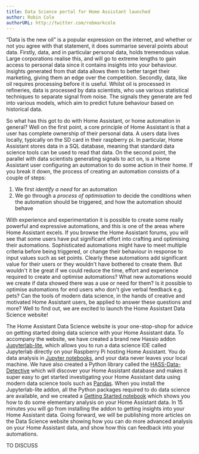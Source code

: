 ```yaml
---
title: Data Science portal for Home Assistant launched
author: Robin Cole
authorURL: http://twitter.com/robmarkcole
---
```


“Data is the new oil” is a popular expression on the internet, and whether or not you agree with that statement, it does summarise several points about data. Firstly, data, and in particular personal data, holds tremendous value. Large corporations realise this, and will go to extreme lengths to gain access to personal data since it contains insights into your behaviour. Insights generated from that data allows them to better target their marketing, giving them an edge over the competition. Secondly, data, like oil requires processing before it is useful. Whilst oil is processed in refineries, data is processed by data scientists, who use various statistical techniques to separate signal from noise. The signals they generate are fed into various models, which aim to predict future behaviour based on historical data.

So what has this got to do with Home Assistant, or home automation in general? Well on the first point, a core principle of Home Assistant is that a user has complete ownership of their personal data. A users data lives locally, typically on the SD card in their raspberry pi. In particular, Home Assistant stores data in a SQL database, meaning that standard data science tools can be used to read that data. On the second point, the parallel with data scientists generating signals to act on, is a Home Assistant user configuring an automation to do some action in their home. If you break it down, the process of creating an automation consists of a couple of  steps:

1. We first *identify a need* for an automation
2. We go through a *process of optimisation* to decide the conditions when the automation should be triggered, and how the automation should behave

With experience and experimentation it is possible to create some really powerful and expressive automations, and this is one of the areas where Home Assistant excels. If you browse the Home Assistant forums, you will see that some users have put significant effort into crafting and optimising their automations. Sophisticated automations might have to meet multiple criteria before being triggered, or change their behaviour in response to input values such as set points. Clearly these automations add significant value for their users or they wouldn't have bothered to create them. But wouldn't it be great if we could reduce the time, effort and experience required to create and optimise automations? What new automations would we create if data showed there was a use or need for them? Is it possible to optimise automations for end users who don't give verbal feedback e.g. pets? Can the tools of modern data science, in the hands of creative and motivated Home Assistant users, be applied to answer these questions and more? Well to find out, we are excited to launch the Home Assistant Data Science website!

The Home Assistant Data Science website is your one-stop-shop for advice on getting started doing data science with your Home Assistant data. To accompany the website, we have created a brand new Hassio addon [Jupyterlab-lite](https://github.com/hassio-addons/addon-jupyterlab-lite), which allows you to run a data science IDE called Jupyterlab directly on your Raspberry Pi hosting Home Assistant. You do data analysis in [Jupyter notebooks](https://jupyter.org/), and your data never leaves your local machine. We have also created a Python library called the [HASS-Data-Detective](https://github.com/robmarkcole/HASS-data-detective) which will discover your Home Assistant database and makes it super easy to get started investigating your Home Assistant data using modern data science tools such as [Pandas](https://pandas.pydata.org/). When you install the Jupyterlab-lite addon, all the Python packages required to do data science are available, and we created a [Getting Started notebook](https://github.com/home-assistant/home-assistant-notebooks/blob/master/~%20GETTING%20STARTED.ipynb) which shows you how to do some elementary analysis on your Home Assistant data. In 15 minutes you will go from installing the addon to getting insights into your Home Assistant data. Going forward, we will be publishing more articles on the Data Science website showing how you can do more advanced analysis on your Home Assistant data, and show how this can feedback into your automations.

TO DISCUSS  
